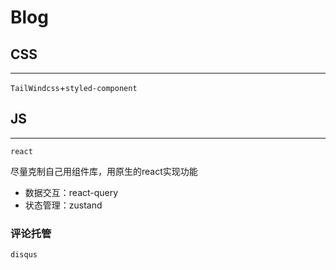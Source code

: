 # Blog
## CSS
<hr/>

`TailWindcss`+`styled-component`
## JS
<hr/>

`react`

尽量克制自己用组件库，用原生的react实现功能

- 数据交互：react-query
- 状态管理：zustand

### 评论托管
`disqus`